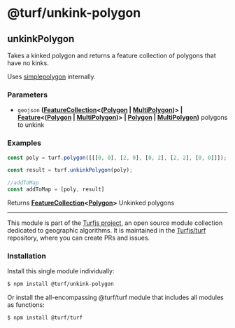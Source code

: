 # @turf/unkink-polygon

<!-- Generated by documentation.js. Update this documentation by updating the source code. -->

## unkinkPolygon

Takes a kinked polygon and returns a feature collection of polygons that have
no kinks.

Uses [simplepolygon][1] internally.

### Parameters

*   `geojson` **([FeatureCollection][2]<([Polygon][3] | [MultiPolygon][4])> | [Feature][5]<([Polygon][3] | [MultiPolygon][4])> | [Polygon][3] | [MultiPolygon][4])** polygons to unkink

### Examples

```javascript
const poly = turf.polygon([[[0, 0], [2, 0], [0, 2], [2, 2], [0, 0]]]);

const result = turf.unkinkPolygon(poly);

//addToMap
const addToMap = [poly, result]
```

Returns **[FeatureCollection][2]<[Polygon][3]>** Unkinked polygons

[1]: https://github.com/mclaeysb/simplepolygon

[2]: https://tools.ietf.org/html/rfc7946#section-3.3

[3]: https://tools.ietf.org/html/rfc7946#section-3.1.6

[4]: https://tools.ietf.org/html/rfc7946#section-3.1.7

[5]: https://tools.ietf.org/html/rfc7946#section-3.2

<!-- This file is automatically generated. Please don't edit it directly. If you find an error, edit the source file of the module in question (likely index.js or index.ts), and re-run "yarn docs" from the root of the turf project. -->

---

This module is part of the [Turfjs project](https://turfjs.org/), an open source module collection dedicated to geographic algorithms. It is maintained in the [Turfjs/turf](https://github.com/Turfjs/turf) repository, where you can create PRs and issues.

### Installation

Install this single module individually:

```sh
$ npm install @turf/unkink-polygon
```

Or install the all-encompassing @turf/turf module that includes all modules as functions:

```sh
$ npm install @turf/turf
```
